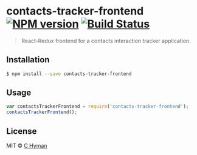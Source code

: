 # contacts-tracker-frontend [![NPM version](https://badge.fury.io/js/contacts-tracker-frontend.svg)](https://npmjs.org/package/contacts-tracker-frontend) [![Build Status](https://travis-ci.org/Connieh1/contacts-tracker-frontend.svg?branch=master)](https://travis-ci.org/Connieh1/contacts-tracker-frontend)

> React-Redux frontend for a contacts interaction tracker application.

## Installation

```sh
$ npm install --save contacts-tracker-frontend
```

## Usage

```js
var contactsTrackerFrontend = require('contacts-tracker-frontend');
contactsTrackerFrontend();
```

## License

MIT © [C Hyman]()
